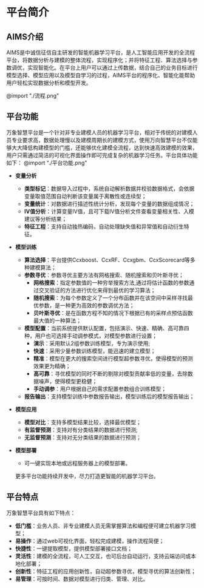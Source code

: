# 平台简介

## AIMS介绍

AIMS是中诚信征信自主研发的智能机器学习平台，是人工智能应用开发的全流程平台，将数据分析与建模的整体流程，实现程序化；并将特征工程、算法选择与参数调优，实现智能化。在平台上用户可以通过上传数据，结合自己的业务目标进行模型选择、模型应用以及模型自学习的过程，AIMS平台的程序化、智能化能帮助用户轻松实现数据分析和模型开发。

@import "./流程.png"

## 平台功能

万象智慧平台是一个针对非专业建模人员的机器学习平台，相对于传统的对建模人员专业要求高，数据处理慢以及建模周期长的建模方式，使用万向智慧平台不仅能够大大降低构建模型的门槛，还能够优化建模全流程，达到快速高效建模的效果，用户只需通过简洁的可视化界面操作即可完成复杂的机器学习任务。平台具体功能如下：
@import "./平台功能.png"

- **变量分析**
  - **类型标记**：数据导入过程中，系统自动解析数据并校验数据格式，会依据变量取值范围自动判断该变量属于离散性或连续型；
  - **变量统计**：对数据进行描述性统计分析，发现每个变量的数据组成情况；
  - **IV值分析**：计算变量IV值，且可下载IV值分析文件查看变量相关性、入模建议等分析结果；
  - **特征工程**：支持自动独热编码，自动处理缺失值和异常值和自动衍生特征。
- **模型训练**
  - **算法选择**：平台提供Ccxboost、CcxRF、Ccxgbm、CcxScorecard等多种建模算法；
  - **参数寻优**：参数寻优主要方法有网格搜索、随机搜索和贝叶斯寻优；
    - **网格搜索**：指定参数值的一种穷举搜索方法,通过将估计函数的参数通过交叉验证的方法进行优化来得到最优的学习算法；
    - **随机搜索**：为每个参数定义了一个分布函数并在该空间中采样寻找最优参数，是一种更为高效的参数调优方法；
    - **贝叶斯寻优**：是在函数方程不知的情况下根据已有的采样点预估函数最大值的一种算法；
  - **模型配置**：当前系统提供默认配置，包括演示、快速、精确、高可靠四种，用户也可选择手动调参模式，对模型参数进行设置；
    - **演示**：采用默认2组参数训练模型，专为演示使用;
    - **快速**：采用少量参数训练模型，能迅速的建立模型；
    - **精准**：模型在更大的搜索空间进行模型超参数寻优，使得模型的预测效果更为精确；
    - **高可靠**：寻优模型的同时不断的剔除对模型贡献率低的变量，去除数据噪声，使得模型更稳健；
    - **手动调参**：用户根据自己的需求配置参数组合训练模型；
  - **报告输出**：支持模型训练中参数报告输出，模型训练后的模型报告输出；
- **模型应用**
  - **模型对比**：支持多模型结果比较，选择最优模型；
  - **有监督预测**：支持对有分类结果的数据进行预测;
  - **无监督预测**：支持对无分类结果的数据进行预测；
- **模型部署**
  - 可一键实现本地或远程服务器上的模型部署。

   更多平台功能持续开发中，尽力打造更智能的机器学习平台。

## 平台特点

   万象智慧平台具有如下特点：
- **低门槛**：业务人员、非专业建模人员无需掌握算法和编程便可建立机器学习模型；
- **易操作**：通过web可视化界面，轻松完成建模，操作流程简便；
- **快捷性**：一键提取模型，提供模型部署接口文档；
- **灵活性**：建模的全流程，可人工交互，也可后台自动运行，支持云端访问或本地化部署；
- **创新性**：特征工程的应用创新性，自动超参数寻优，模型寻优的算法创新性；
- **易管理**：可按时间、数据对模型进行归类、管理、对比。